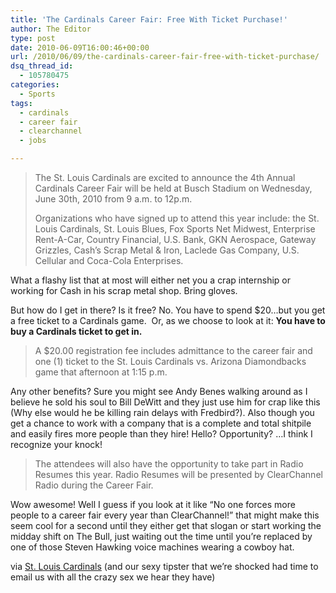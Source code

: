 ```yaml
---
title: 'The Cardinals Career Fair: Free With Ticket Purchase!'
author: The Editor
type: post
date: 2010-06-09T16:00:46+00:00
url: /2010/06/09/the-cardinals-career-fair-free-with-ticket-purchase/
dsq_thread_id:
  - 105780475
categories:
  - Sports
tags:
  - cardinals
  - career fair
  - clearchannel
  - jobs

---
```

> <a rel="attachment wp-att-4916" href="http://punchingkitty.com/2010/06/09/the-cardinals-career-fair-free-with-ticket-purchase/cardinals/"><img class="alignright size-full wp-image-4916" title="cardinals" src="http://media.punchingkitty.com/wordpress/2010/06/cardinals.jpg?filter=resize&w=250" alt="" /></a>The St. Louis Cardinals are excited to announce the 4th Annual Cardinals Career Fair will be held at Busch Stadium on Wednesday, June 30th, 2010 from 9 a.m. to 12p.m.
> 
> Organizations who have signed up to attend this year include: the St. Louis Cardinals, St. Louis Blues, Fox Sports Net Midwest, Enterprise Rent-A-Car, Country Financial, U.S. Bank, GKN Aerospace, Gateway Grizzles, Cash&#8217;s Scrap Metal & Iron, Laclede Gas Company, U.S. Cellular and Coca-Cola Enterprises.

What a flashy list that at most will either net you a crap internship or working for Cash in his scrap metal shop. Bring gloves.

But how do I get in there? Is it free? No. You have to spend $20&#8230;but you get a free ticket to a Cardinals game.  Or, as we choose to look at it: **You have to buy a Cardinals ticket to get in.**

> A $20.00 registration fee includes admittance to the career fair and one (1) ticket to the St. Louis Cardinals vs. Arizona Diamondbacks game that afternoon at 1:15 p.m.

Any other benefits? Sure you might see Andy Benes walking around as I believe he sold his soul to Bill DeWitt and they just use him for crap like this (Why else would he be killing rain delays with Fredbird?). Also though you get a chance to work with a company that is a complete and total shitpile and easily fires more people than they hire! Hello? Opportunity? &#8230;I think I recognize your knock!

> The attendees will also have the opportunity to take part in Radio Resumes this year. Radio Resumes will be presented by ClearChannel Radio during the Career Fair.

Wow awesome! Well I guess if you look at it like &#8220;No one forces more people to a career fair every year than ClearChannel!&#8221; that might make this seem cool for a second until they either get that slogan or start working the midday shift on The Bull, just waiting out the time until you&#8217;re replaced by one of those Steven Hawking voice machines wearing a cowboy hat.

via <a href="http://stlouis.cardinals.mlb.com/news/press_releases/press_release.jsp?ymd=20100608&content_id=10942606&vkey=pr_stl&fext=.jsp&c_id=stl" target="_blank">St. Louis Cardinals</a> (and our sexy tipster that we&#8217;re shocked had time to email us with all the crazy sex we hear they have)